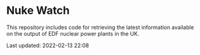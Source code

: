 # Nuke Watch

This repository includes code for retrieving the latest information available on the output of EDF nuclear power plants in the UK.

Last updated: 2022-02-13 22:08